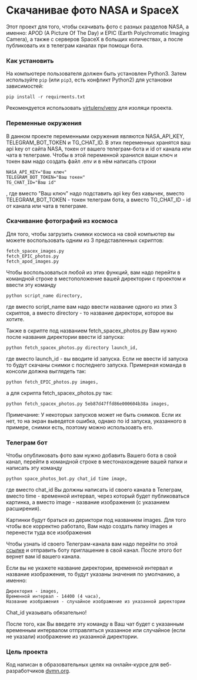 # Скачанивае фото NASA и SpaceX

Этот проект для того, чтобы скачивать фото с разных разделов NASA, а именно: APOD (A Picture Of The Day) и EPIC (Earth Polychromatic Imaging Camera), а также с серверов SpaceX в больщих количествах, а после публиковать их в телеграм каналах при помощи бота.

### Как установить

На компьютере пользователя должен быть установлен Python3.
Затем используйте `pip` (или `pip3`, есть конфликт Python2) для установки зависимостей:
```
pip install -r requirments.txt
``` 
Рекомендуется использовать [virtulenv/venv](https://docs.pythpn.org/3/library/venv.html) для изоляци проекта.

### Переменные окружения

В данном проекте переменными окружения являются NASA_API_KEY, TELEGRAM_BOT_TOKEN и TG_CHAT_ID. В этих переменных хранятся ваш api key от сайта NASA, токен от вашего телеграм-бота и id от канала или чата в телеграме. Чтобы в этой переменной хранился ваши ключ и токен вам надо создать файл .env и в нём написать строки
```
NASA_API_KEY="Ваш ключ"
TELEGRAM_BOT_TOKEN="Ваш токен"
TG_CHAT_ID="Ваш id"
``` 
, где вместо "Ваш ключ" надо подставить api key без кавычек, вместо TELEGRAM_BOT_TOKEN - токен телеграм бота, а вместо TG_CHAT_ID - id от канала или чата в телеграме.

### Скачивание фотографий из космоса

Для того, чтобы загрузить снимки космоса на свой компьютер вы можете воспользовать одним из 3 представленных скриптов:
```
fetch_spacex_images.py
fetch_EPIC_photos.py
fetch_apod_images.py
```
Чтобы воспользоваться любой из этих функций, вам надо перейти в командной строке в местоположение вашей директории с проектом и ввести эту команду
```
python script_name directory,
```
где вместо script_name вам надо ввести название одного из этих 3 скриптов, а вместо directory - то название директори, которое вы хотите.

Также в скрипте под названием fetch_spacex_photos.py Вам нужно после названия директории ввести id запуска:
```
python fetch_spacex_photos.py directory launch_id,
```
где вместо launch_id - вы вводите id запуска. Если не ввести id запуска то будут скачаны снимки с последнего запуска. Примерная команда в консоли должна выглядеть так:
```
python fetch_EPIC_photos.py images,
```
а для скрипта fetch_spacex_photos.py так:
```
python fetch_spacex_photos.py 5eb87d47ffd86e000604b38a images,
```

Примечание:
У некоторых запусков может не быть снимков. Если их нет, то на экран выведется ошибка, однако по id запуска, указанного в примере, снимки есть, поэтому можно использоавть его.

### Телеграм бот

Чтобы опубликовать фото вам нужно добавить Вашего бота в свой канал, перейти в командной строке в местонахождение вашей папки и написать эту команду
```
python space_photos_bot.py chat_id time image,
```
где вместо chat_id Вы должны написать id своего канала в Телеграм, вместо time - временной интервал, через который будет публиковаться картинка, а вместо image - название изображения (с указанием расширения).

Картинки будут браться из дериктори под названием images.
Для того чтобы все корректно работало, Вам надо создать папку images и перенести туда все изображения

Чтобы узнать id своего Телеграм-канала вам надо перейти по этой [ссылке](https://t.me/username_to_id_bot) и отправить боту приглашение в свой канал. После этого бот вернет вам id вашего канала.

Если вы не укажете название директории, временной интервал и название изображения, то будут указаны значения по умолчанию, а именно:
```
Директория - images,
Временной интервал - 14400 (4 часа),
Название изображения - случайное изображение из указанной директории
```

Chat_id указывать обязательно!


После того, как Вы введете эту команду в Ваш чат будет с указанным временным интервалом отправляться указанное или случайное (если не указали) изображение из указанной директории. 

### Цель проекта

Код написан в образовательных целях на онлайн-курсе для веб-разработчиков [dvmn.org](https://dvmn.org).